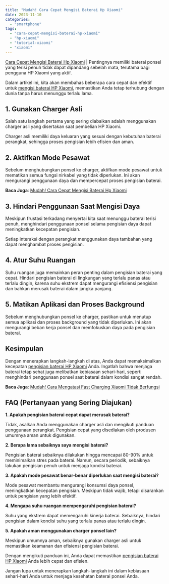```yaml
---
title: "Mudah! Cara Cepat Mengisi Baterai Hp Xiaomi"
date: 2023-11-10
categories: 
  - "smartphone"
tags: 
  - "cara-cepat-mengisi-baterai-hp-xiaomi"
  - "hp-xiaomi"
  - "tutorial-xiaomi"
  - "xiaomi"
---
```


[Cara Cepat Mengisi Baterai Hp Xiaomi](https://ajiekusumadhany.com/cara-cepat-mengisi-baterai-hp-xiaomi/) | Pentingnya memiliki baterai ponsel yang terisi penuh tidak dapat dipandang sebelah mata, terutama bagi pengguna HP Xiaomi yang aktif.

Dalam artikel ini, kita akan membahas beberapa cara cepat dan efektif untuk [mengisi baterai HP Xiaomi](https://ajiekusumadhany.com/cara-cepat-mengisi-baterai-hp-xiaomi/), memastikan Anda tetap terhubung dengan dunia tanpa harus menunggu terlalu lama.

## 1\. Gunakan Charger Asli

Salah satu langkah pertama yang sering diabaikan adalah menggunakan charger asli yang disertakan saat pembelian HP Xiaomi.

Charger asli memiliki daya keluaran yang sesuai dengan kebutuhan baterai perangkat, sehingga proses pengisian lebih efisien dan aman.

## 2\. Aktifkan Mode Pesawat

Sebelum menghubungkan ponsel ke charger, aktifkan mode pesawat untuk mematikan semua fungsi nirkabel yang tidak diperlukan. Ini akan mengurangi penggunaan daya dan mempercepat proses pengisian baterai.

**Baca Juga**: [Mudah! Cara Cepat Mengisi Baterai Hp Xiaomi](https://ajiekusumadhany.com/cara-cepat-mengisi-baterai-hp-xiaomi/)

## 3\. Hindari Penggunaan Saat Mengisi Daya

Meskipun frustasi terkadang menyertai kita saat menunggu baterai terisi penuh, menghindari penggunaan ponsel selama pengisian daya dapat meningkatkan kecepatan pengisian.

Setiap interaksi dengan perangkat menggunakan daya tambahan yang dapat menghambat proses pengisian.

## 4\. Atur Suhu Ruangan

Suhu ruangan juga memainkan peran penting dalam pengisian baterai yang cepat. Hindari pengisian baterai di lingkungan yang terlalu panas atau terlalu dingin, karena suhu ekstrem dapat mengurangi efisiensi pengisian dan bahkan merusak baterai dalam jangka panjang.

## 5\. Matikan Aplikasi dan Proses Background

Sebelum menghubungkan ponsel ke charger, pastikan untuk menutup semua aplikasi dan proses background yang tidak diperlukan. Ini akan mengurangi beban kerja ponsel dan memfokuskan daya pada pengisian baterai.

## Kesimpulan

Dengan menerapkan langkah-langkah di atas, Anda dapat memaksimalkan kecepatan [pengisian baterai HP Xiaomi](https://ajiekusumadhany.com/cara-cepat-mengisi-baterai-hp-xiaomi/) Anda. Ingatlah bahwa menjaga baterai tetap sehat juga melibatkan kebiasaan sehari-hari, seperti menghindari penggunaan ponsel saat baterai dalam kondisi sangat rendah.

**Baca Juga**: [Mudah! Cara Mengatasi Fast Charging Xiaomi Tidak Berfungsi](https://ajiekusumadhany.com/cara-mengatasi-fast-charging-xiaomi-tidak-berfungsi/)

## FAQ (Pertanyaan yang Sering Diajukan)

**1\. Apakah pengisian baterai cepat dapat merusak baterai?**

Tidak, asalkan Anda menggunakan charger asli dan mengikuti panduan penggunaan perangkat. Pengisian cepat yang disediakan oleh produsen umumnya aman untuk digunakan.

**2\. Berapa lama sebaiknya saya mengisi baterai?**

Pengisian baterai sebaiknya dilakukan hingga mencapai 80-90% untuk meminimalkan stres pada baterai. Namun, secara periodik, sebaiknya lakukan pengisian penuh untuk menjaga kondisi baterai.

**3\. Apakah mode pesawat benar-benar diperlukan saat mengisi baterai?**

Mode pesawat membantu mengurangi konsumsi daya ponsel, meningkatkan kecepatan pengisian. Meskipun tidak wajib, tetapi disarankan untuk pengisian yang lebih efektif.

**4\. Mengapa suhu ruangan mempengaruhi pengisian baterai?**

Suhu yang ekstrem dapat memengaruhi kinerja baterai. Sebaiknya, hindari pengisian dalam kondisi suhu yang terlalu panas atau terlalu dingin.

**5\. Apakah aman menggunakan charger ponsel lain?**

Meskipun umumnya aman, sebaiknya gunakan charger asli untuk memastikan keamanan dan efisiensi pengisian baterai.

Dengan mengikuti panduan ini, Anda dapat memastikan [pengisian baterai HP Xiaomi](https://ajiekusumadhany.com/cara-cepat-mengisi-baterai-hp-xiaomi/) Anda lebih cepat dan efisien.

Jangan lupa untuk menerapkan langkah-langkah ini dalam kebiasaan sehari-hari Anda untuk menjaga kesehatan baterai ponsel Anda.
